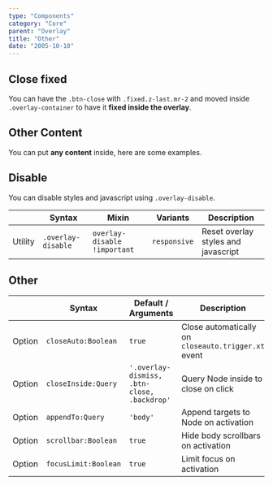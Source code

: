 ```yaml
---
type: "Components"
category: "Core"
parent: "Overlay"
title: "Other"
date: "2005-10-10"
---
```


## Close fixed

You can have the `.btn-close` with `.fixed.z-last.mr-2` and moved inside `.overlay-container` to have it **fixed inside the overlay**.

<demo>
  <demovanilla src="vanilla/components/core/overlay/close-fixed">
  </demovanilla>
</demo>

## Other Content

You can put **any content** inside, here are some examples.

<demo>
  <demovanilla src="vanilla/components/core/overlay/other-content">
  </demovanilla>
</demo>

## Disable

You can disable styles and javascript using `.overlay-disable`.

<div class="table-overflow">

|                      | Syntax                          | Mixin            | Variants               | Description                   |
| ----------------------- | ---------------------------- | -----------------| ----------------------------- |----------------------------- |
| Utility                  | `.overlay-disable`       | `overlay-disable !important`                | `responsive`                | Reset overlay styles and javascript            |

</div>

<demo>
  <demovanilla src="vanilla/components/core/overlay/disable">
  </demovanilla>
</demo>

## Other

<div class="table-overflow">

|                         | Syntax                                    | Default / Arguments                       | Description                   |
| ----------------------- | ----------------------------------------- | ----------------------------- | ----------------------------- |
| Option                  | `closeAuto:Boolean`                          | `true`        | Close automatically on `closeauto.trigger.xt` event            |
| Option                  | `closeInside:Query`                          | `'.overlay-dismiss, .btn-close, .backdrop'`        | Query Node inside to close on click            |
| Option                  | `appendTo:Query`                          | `'body'`        | Append targets to Node on activation            |
| Option                  | `scrollbar:Boolean`                          | `true`        | Hide body scrollbars on activation            |
| Option                  | `focusLimit:Boolean`                          | `true`        | Limit focus on activation            |

</div>
